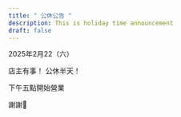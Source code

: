 ```yaml
---
title: " 公休公告 "
description: This is holiday time announcement
draft: false
---
```

2025年2月22（六）

店主有事！
公休半天！

下午五點開始營業

謝謝🙏